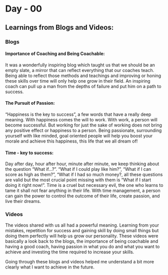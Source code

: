 # Day - 00
## Learnings from Blogs and Videos:

### Blogs
#### Importance of Coaching and Being Coachable:
It was a wonderfully inspiring blog which taught us that we should be an empty slate, a mirror that can reflect everything that our coaches teach. Being able to reflect those methods and teachings and improving or honing these skills over time will only help one grow in their field. An inspiring coach can pull up a man from the depths of failure and put him on a path to success.
#### The Pursuit of Passion:
“Happiness is the key to success”, a few words that have a really deep meaning. With happiness comes the will to work. With work, a person will become successful. But working for just the sake of working does not bring any positive effect or happiness to a person. Being passionate, surrounding yourself with like minded, goal oriented people will help you boost your morale and achieve this happiness, this life that we all dream of!
#### Time - key to success:
Day after day, hour after hour, minute after minute, we keep thinking about the question “What if…?”. “What if I could play like him?”, “What if I can score as high as them?”, “What if I had so much money?, all these questions are valid but the most crucial point missing with them is “What if I start doing it right now!”. Time is a cruel but necessary evil, the one who learns to tame it shall not fear anything in their life. With time management, a person can gain the power to control the outcome of their life, create passion, and live their dreams.

### Videos
The videos shared with us all had a powerful meaning. Learning from your mistakes, repetition for success and gaining skill by doing small things but doing them perfectly will help us grow our personality. These videos were basically a look back to the blogs, the importance of being coachable and having a good coach, having passion in what you do and what you want to achieve and investing the time required to increase your skills.

Going through these blogs and videos helped me understand a bit more clearly what I want to achieve in the future.
